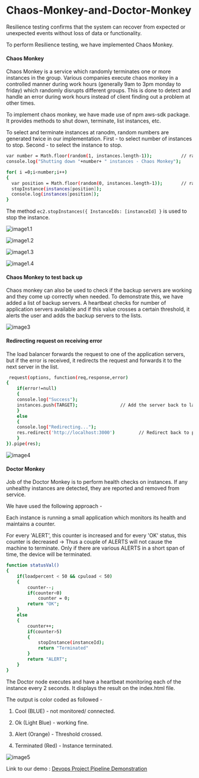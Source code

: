 # Chaos-Monkey-and-Doctor-Monkey

Resilience testing confirms that the system can recover from expected or unexpected events without loss of data or functionality. 

To perform Resilience testing, we have implemented Chaos Monkey.

#### Chaos Monkey
Chaos Monkey is a service which randomly terminates one or more instances in the group. Various companies execute chaos monkey in a controlled manner during work hours (generally 9am to 3pm monday to friday) which randomly disrupts different groups. This is done to detect and handle an error during work hours instead of client finding out a problem at other times.

To implement chaos monkey, we have made use of npm aws-sdk package. It provides methods to shut down, terminate, list instances, etc. 

To select and terminate instances at ranodm, random numbers are generated twice in our implementation. First - to select number of instances to stop. Second - to select the instance to stop.

```sh
var number = Math.floor(random(1, instances.length-1));           // random number of instances to shut down
console.log("Shutting down "+number+ " instances - Chaos Monkey");

for( i =0;i<number;i++)
{
  var position = Math.floor(random(0, instances.length-1));       // random instance 
  stopInstance(instances[position]);
  console.log(instances[position]);
}
```

The method `ec2.stopInstances({ InstanceIds: [instanceId] }` is used to stop the instance.

![image1.1](/img/c1.png)

![image1.2](/img/chaos2.JPG)

![image1.3](/img/c3.png)

![image1.4](/img/c4.png)

#### Chaos Monkey to test back up
Chaos monkey can also be used to check if the backup servers are working and they come up correctly when needed. To demonstrate this, we have added a list of backup servers. A heartbeat checks for number of application servers available and if this value crosses a certain threshold, it alerts the user and adds the backup servers to the lists.

![image3](/img/backup.png)


#### Redirecting request on receiving error

The load balancer forwards the request to one of the application servers, but if the error is received, it redirects the request and forwards it to the next server in the list.

```sh
 request(options, function(req,response,error)
{
	if(error!=null)
	{
	console.log("Success");
	instances.push(TARGET);			       // Add the server back to last position in the list
	}
	else
	{
	console.log("Redirecting...");
	res.redirect('http://localhost:3000')         // Redirect back to proxy to be handles by next server.
	}
}).pipe(res);
```

![image4](/img/redirect.png)


#### Doctor Monkey
Job of the Doctor Monkey is to perform health checks on instances. If any unhealthy instances are detected, they are reported and removed from service.

We have used the following approach - 

Each instance is running a small application which monitors its health and maintains a counter.

For every 'ALERT', this counter is increased and for every 'OK' status, this counter is decreased -> Thus a couple of ALERTS will not cause the machine to terminate. Only if there are various ALERTS in a short span of time, the device will be terminated.

```sh
function statusVal() 
{
	if(loadpercent < 50 && cpuload < 50)
	{
		counter--;
		if(counter<0)
			counter = 0;
		return "OK";
	}
	else
	{
		counter++;
		if(counter>5)
		{
			stopInstance(instanceId);
			return "Terminated"
		}
		return "ALERT";
	}
}

```

The Doctor node executes and have a heartbeat monitoring each of the instance every 2 seconds. It displays the result on the index.html file.

The output is color coded as followed -

1. Cool (BLUE) - not monitored/ connected.

2. Ok (Light Blue) - working fine.

3. Alert (Orange) - Threshold crossed.

4. Terminated (Red) - Instance terminated.


![image5](/img/doctor.jpg)

Link to our demo : [Devops Project Pipeline Demonstration](http://youtu.be/DrM5Y4BQSFg)
